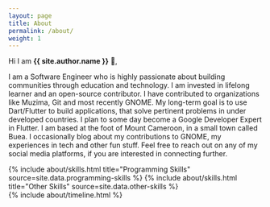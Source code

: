```yaml
---
layout: page
title: About
permalink: /about/
weight: 1
---
```


<!-- # **About** -->

Hi I am **{{ site.author.name }}** :wave:,<br>

I am a Software Engineer who is highly passionate about building communities through education and technology. I am invested in lifelong learner and an open-source contributor. I have contributed to organizations like Muzima, Git and most recently GNOME.
My long-term goal is to use Dart/Flutter to build applications, that solve pertinent problems in under developed countries. I plan to some day become a Google Developer Expert in Flutter.
I am based at the foot of Mount Cameroon, in a small town called Buea. 
I occasionally blog about my contributions to GNOME, my experiences in tech and other fun stuff. Feel free to reach out on any of my social media platforms, if you are interested in connecting further.


<!-- Since 2016, I have contributed to the growth of the tech ecosystem in Buea, Cameroon as a Co-organizer at [Google Developers Group](https://developers.google.com/community/gdg) and a [Women Techmakers](https://www.womentechmakers.com) Ambassador. I began as a volunteer, and a year later, I took up these leadership roles. I raised female membership from 15 to over 220 members. Also, I organized over [15 major events](https://www.meetup.com/GDG-Buea/events/past/) like Google I/O Extended, DevFest, International Women’s Day and Study jams. At the end of 2017, I was featured among the [50 Most Influential Young Cameroonians](https://www.camerbeaute.com/career/39r7ssshldnss5wltyg8mkph62shkf) by Avance in recognition of my contributions.

In 2018, I obtained a Bachelor of Technology degree in Software Engineering. I am dedicated to lifelong learning, as a result, I hold a Nanodegree in [Android Basics](https://graduation.udacity.com/nd803) among many other mini certifications. I seize every opportunity I get to learn new skills and equally improve on my current skills sets.

Immediately after graduation (November 2018), I got my first job as an operations manager at a tech startup. After 1 year and 3 months, I decided to focus on programming full time, so I quit this job and began polishing up my skills sets.

After 3 months, I began contributing to two open source organizations; GNOME and Git. In 2020, I became an [Outreachy](https://www.outreachy.org/) intern at the [GNOME](https://foundation.gnome.org) foundation. I added two features to GNOME’s Translation Editor to enable users to upload translation files and reserve translation modules directly from the Translation Editor. You can take a look at my [contributions ](https://gitlab.gnome.org/users/lkmandy/activity)


I believe education and technology are key tools that can alleviate poverty in Africa and make people live happier lives. As my contribution to this, I mentor students to learn programming or blend technology in their current career path. I put them on a 6 month plan, track their progress and come up with creative strategies to keep them motivated and focused on the goal. I began this initiative in April 2021 and so far, I have impacted the lives of 20 students. You can check out this little community on our [Slack group](https://join.slack.com/t/capla-io/shared_invite/zt-qpmvczvo-0VFbAKPCPBnnaLk9X377ag)
 -->


<div class="row">
{% include about/skills.html title="Programming Skills" source=site.data.programming-skills %}
{% include about/skills.html title="Other Skills" source=site.data.other-skills %}
</div>

<div class="row">
{% include about/timeline.html %}
</div>